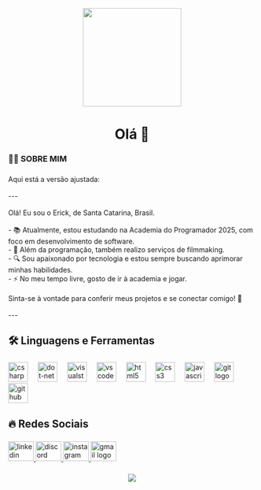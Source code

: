 <div align="center">
  <img height="200" src="https://imgflip.com/gif/9oz8y5.gif" />
</div>

###

<h1 align="center">Olá 👋</h1>

###

<h3 align="left">👩‍💻  SOBRE MIM</h3>

###

<p align="left">Aqui está a versão ajustada:  <br><br>---  <br><br>Olá! Eu sou o Erick, de Santa Catarina, Brasil.  <br><br>- 📚 Atualmente, estou estudando na Academia do Programador 2025, com foco em desenvolvimento de software.  <br>- 🎥 Além da programação, também realizo serviços de filmmaking.  <br>- 🔍 Sou apaixonado por tecnologia e estou sempre buscando aprimorar minhas habilidades.  <br>- ⚡ No meu tempo livre, gosto de ir à academia e jogar.  <br><br>Sinta-se à vontade para conferir meus projetos e se conectar comigo! 🚀  <br><br>---</p>

###

<h2 align="left">🛠 Linguagens e Ferramentas</h2>

###

<div align="left">
  <img src="https://skillicons.dev/icons?i=cs" height="40" alt="csharp logo"  />
  <img width="12" />
  <img src="https://skillicons.dev/icons?i=dotnet" height="40" alt="dot-net logo"  />
  <img width="12" />
  <img src="https://skillicons.dev/icons?i=visualstudio" height="40" alt="visualstudio logo"  />
  <img width="12" />
  <img src="https://skillicons.dev/icons?i=vscode" height="40" alt="vscode logo"  />
  <img width="12" />
  <img src="https://skillicons.dev/icons?i=html" height="40" alt="html5 logo"  />
  <img width="12" />
  <img src="https://skillicons.dev/icons?i=css" height="40" alt="css3 logo"  />
  <img width="12" />
  <img src="https://skillicons.dev/icons?i=js" height="40" alt="javascript logo"  />
  <img width="12" />
  <img src="https://skillicons.dev/icons?i=git" height="40" alt="git logo"  />
  <img width="12" />
  <img src="https://skillicons.dev/icons?i=github" height="40" alt="github logo"  />
</div>

###

<h2 align="left">🔥   Redes Sociais</h2>

###

<div align="left">
  <a href="www.linkedin.com/in/erick-gesser-schaeffer-5a1456247" target="_blank">
    <img src="https://raw.githubusercontent.com/maurodesouza/profile-readme-generator/master/src/assets/icons/social/linkedin/default.svg" width="52" height="40" alt="linkedin logo"  />
  </a>
  <a href="https://discord.gg/KfrFB72v" target="_blank">
    <img src="https://raw.githubusercontent.com/maurodesouza/profile-readme-generator/master/src/assets/icons/social/discord/default.svg" width="52" height="40" alt="discord logo"  />
  </a>
  <a href="https://www.instagram.com/erickg.schaeffer/" target="_blank">
    <img src="https://raw.githubusercontent.com/maurodesouza/profile-readme-generator/master/src/assets/icons/social/instagram/default.svg" width="52" height="40" alt="instagram logo"  />
  </a>
  <a href="mail.google.com/mail/erickgesserschaeffer1403@gmail.com" target="_blank">
    <img src="https://raw.githubusercontent.com/maurodesouza/profile-readme-generator/master/src/assets/icons/social/gmail/default.svg" width="52" height="40" alt="gmail logo"  />
  </a>
</div>

###

<div align="center">
  <img src="https://profile-counter.glitch.me/erickk/count.svg?"  />
</div>

###
